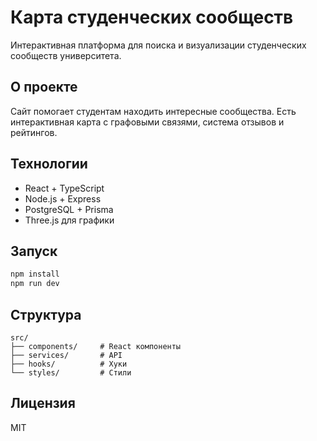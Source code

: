 # Карта студенческих сообществ

Интерактивная платформа для поиска и визуализации студенческих сообществ университета.

## О проекте

Сайт помогает студентам находить интересные сообщества. Есть интерактивная карта с графовыми связями, система отзывов и рейтингов.

## Технологии

- React + TypeScript
- Node.js + Express
- PostgreSQL + Prisma
- Three.js для графики

## Запуск

```bash
npm install
npm run dev
```

## Структура

```
src/
├── components/     # React компоненты
├── services/       # API
├── hooks/          # Хуки
└── styles/         # Стили
```

## Лицензия

MIT
